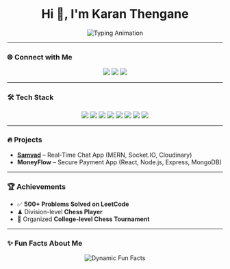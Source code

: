 <h1 align="center">Hi 👋, I'm Karan Thengane</h1>

<p align="center">
  <img src="https://readme-typing-svg.herokuapp.com?font=Fira+Code&size=22&duration=3000&pause=1000&color=1DA1F2&center=true&vCenter=true&width=550&lines=Computer+Science+Student;MERN+Stack+Developer;DSA+Enthusiast;Open+to+Opportunities" alt="Typing Animation" />
</p>

---

### 🌐 Connect with Me  
<p align="center">
  <a href="mailto:karanthengane23@gmail.com"><img src="https://img.shields.io/badge/Email-D14836?style=for-the-badge&logo=gmail&logoColor=white"/></a>
  <a href="https://www.linkedin.com/in/karanthengane"><img src="https://img.shields.io/badge/LinkedIn-0077B5?style=for-the-badge&logo=linkedin&logoColor=white"/></a>
  <a href="https://leetcode.com/u/karanthengane404"><img src="https://img.shields.io/badge/LeetCode-FFA116?style=for-the-badge&logo=leetcode&logoColor=white"/></a>
</p>

---

### 🛠️ Tech Stack  
<p align="center">
  <img src="https://img.shields.io/badge/C++-00599C?style=for-the-badge&logo=cplusplus&logoColor=white"/>
  <img src="https://img.shields.io/badge/Java-007396?style=for-the-badge&logo=java&logoColor=white"/>
  <img src="https://img.shields.io/badge/HTML5-E34F26?style=for-the-badge&logo=html5&logoColor=white"/>
  <img src="https://img.shields.io/badge/CSS3-1572B6?style=for-the-badge&logo=css3&logoColor=white"/>
  <img src="https://img.shields.io/badge/React-20232A?style=for-the-badge&logo=react&logoColor=61DAFB"/>
  <img src="https://img.shields.io/badge/Node.js-43853D?style=for-the-badge&logo=node.js&logoColor=white"/>
  <img src="https://img.shields.io/badge/MongoDB-4EA94B?style=for-the-badge&logo=mongodb&logoColor=white"/>
  <img src="https://img.shields.io/badge/SQL-4479A1?style=for-the-badge&logo=postgresql&logoColor=white"/>
</p>

---

### 🔥 Projects  
- **[Samvad](https://samvad1-frontend.onrender.com)** – Real-Time Chat App (MERN, Socket.IO, Cloudinary)  
- **MoneyFlow** – Secure Payment App (React, Node.js, Express, MongoDB)  

---

### 🏆 Achievements  
- ✅ **500+ Problems Solved on LeetCode**  
- ♟ Division-level **Chess Player**  
- 📌 Organized **College-level Chess Tournament**  

---

### ✨ Fun Facts About Me  
<p align="center">
  <img src="https://readme-typing-svg.herokuapp.com?font=Fira+Code&size=20&duration=3000&pause=1000&color=FF5733&center=true&vCenter=true&width=550&lines=Code+is+like+humor+—+when+you+have+to+explain+it,+it's+bad.;First,+solve+the+problem.+Then,+write+the+code.;Programming+is+10%+writing+code+and+90%+debugging.;A+good+programmer+looks+both+ways+before+crossing+a+one-way+street.;Talk+is+cheap.+Show+me+the+code." alt="Dynamic Fun Facts" />
</p>
